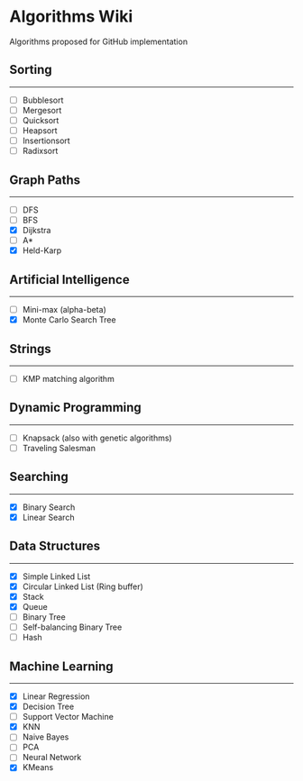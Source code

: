 # Algorithms Wiki

Algorithms proposed for GitHub implementation

## Sorting

---

- [ ]  Bubblesort
- [ ]  Mergesort
- [ ]  Quicksort
- [ ]  Heapsort
- [ ]  Insertionsort
- [ ]  Radixsort

## Graph Paths

---

- [ ]  DFS
- [ ]  BFS
- [x]  Dijkstra
- [ ]  A*
- [X]  Held-Karp

## Artificial Intelligence

---

- [ ]  Mini-max (alpha-beta)
- [X]  Monte Carlo Search Tree

## Strings

---

- [ ]  KMP matching algorithm

## Dynamic Programming

---

- [ ]  Knapsack (also with genetic algorithms)
- [ ]  Traveling Salesman

## Searching

---

- [x]  Binary Search
- [x]  Linear Search

## Data Structures

---

- [x]  Simple Linked List
- [x]  Circular Linked List (Ring buffer)
- [x]  Stack
- [x]  Queue
- [ ]  Binary Tree
- [ ]  Self-balancing Binary Tree
- [ ]  Hash

## Machine Learning

---

- [x]  Linear Regression
- [x]  Decision Tree
- [ ]  Support Vector Machine
- [x]  KNN
- [ ]  Naive Bayes
- [ ]  PCA
- [ ]  Neural Network
- [x]  KMeans

